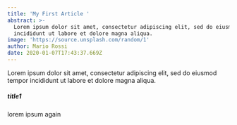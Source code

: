 ```yaml
---
title: 'My First Article '
abstract: >-
  Lorem ipsum dolor sit amet, consectetur adipiscing elit, sed do eiusmod tempor
  incididunt ut labore et dolore magna aliqua.
image: 'https://source.unsplash.com/random/1'
author: Mario Rossi
date: 2020-01-07T17:43:37.669Z
---
```

Lorem ipsum dolor sit amet, consectetur adipiscing elit, sed do eiusmod tempor incididunt ut labore et dolore magna aliqua.

##### title1

lorem ipsum again
